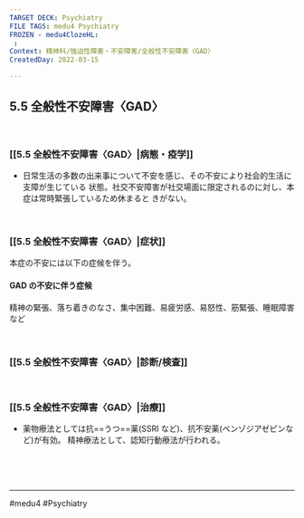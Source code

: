 ```yaml
---
TARGET DECK: Psychiatry
FILE TAGS: medu4 Psychiatry
FROZEN - medu4ClozeHL:
 : 
Context: 精神科/強迫性障害・不安障害/全般性不安障害〈GAD〉
CreatedDay: 2022-03-15

---
```


## 5.5 全般性不安障害〈GAD〉

<br>

### [[5.5 全般性不安障害〈GAD〉|病態・疫学]]
* 日常生活の多数の出来事について不安を感じ、その不安により社会的生活に支障が生じている 状態。社交不安障害が社交場面に限定されるのに対し、本症は常時緊張しているため休まると きがない。

<br>

### [[5.5 全般性不安障害〈GAD〉|症状]]
本症の不安には以下の症候を伴う。
#### GAD の不安に伴う症候
精神の緊張、落ち着きのなさ、集中困難、易疲労感、易怒性、筋緊張、睡眠障害など



<br>

### [[5.5 全般性不安障害〈GAD〉|診断/検査]]


<br>

### [[5.5 全般性不安障害〈GAD〉|治療]]
* 薬物療法としては抗==うつ==薬(SSRI など)、抗不安薬(ベンゾジアゼピンなど)が有効。 精神療法として、認知行動療法が行われる。
 
<!--ID: 1648705158253-->




<br><br><br>

---
#medu4 #Psychiatry 